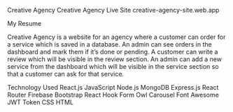 Creative Agency
Creative Agency
Live Site creative-agency-site.web.app

My Resume

Creative Agency is a website for an agency where a customer can order for a service which is saved in a database. An admin can see orders in the dashboard and mark them if it’s done or pending. A customer can write a review which will be visible in the review section. An admin can add a new service from the dashboard which will be visible in the service section so that a customer can ask for that service.

Technology Used
React.js
JavaScript
Node.js
MongoDB
Express.js
React Router
Firebase
Bootstrap
React Hook Form
Owl Carousel
Font Awesome
JWT Token
CSS
HTML
